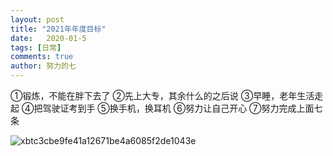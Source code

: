 ```yaml
---
layout: post
title: "2021年年度目标"
date:   2020-01-5
tags: [日常]
comments: true
author: 努力的七
---
```


①锻炼，不能在胖下去了
②先上大专，其余什么的之后说
③早睡，老年生活走起
④把驾驶证考到手
⑤换手机，换耳机
⑥努力让自己开心
⑦努力完成上面七条

![xbtc3cbe9fe41a12671be4a6085f2de1043e](https://s2.loli.net/2022/12/22/4PGOAaWn8TbCyIu.jpg)
